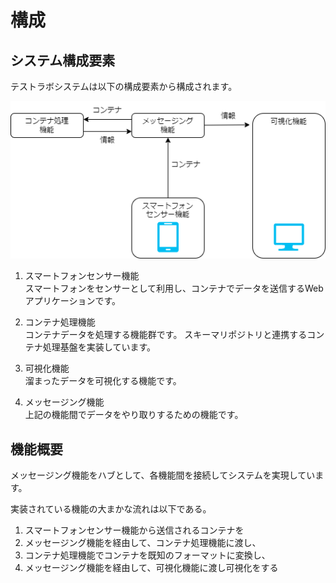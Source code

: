 # 構成
## システム構成要素

テストラボシステムは以下の構成要素から構成されます。

![](environment/overview.drawio.png)

1. スマートフォンセンサー機能  
スマートフォンをセンサーとして利用し、コンテナでデータを送信するWebアプリケーションです。

1. コンテナ処理機能  
コンテナデータを処理する機能群です。
スキーマリポジトリと連携するコンテナ処理基盤を実装しています。

1. 可視化機能  
溜まったデータを可視化する機能です。

1. メッセージング機能  
上記の機能間でデータをやり取りするための機能です。

## 機能概要

メッセージング機能をハブとして、各機能間を接続してシステムを実現しています。

実装されている機能の大まかな流れは以下である。

1. スマートフォンセンサー機能から送信されるコンテナを
2. メッセージング機能を経由して、コンテナ処理機能に渡し、
3. コンテナ処理機能でコンテナを既知のフォーマットに変換し、
4. メッセージング機能を経由して、可視化機能に渡し可視化をする

<!--
## テストラボで検討されていないこと
- サービス提供の品質
- セキュリティへの対応
  - ユーザ認証
  - システム管理者の認証
  - 各モジュールのバージョンアップ等
- 可用性のための冗長化構成
- データのバックアップなど運用に関する事項
-->
